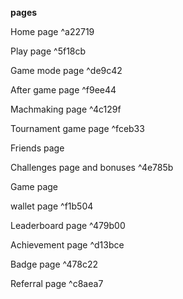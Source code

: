 **pages**

Home page  ^a22719

Play page ^5f18cb

Game mode page ^de9c42

After game page ^f9ee44

Machmaking page ^4c129f

Tournament game page ^fceb33

Friends page 

Challenges page and bonuses ^4e785b

Game page 

wallet page ^f1b504

Leaderboard page ^479b00

Achievement page ^d13bce

Badge page ^478c22

Referral page ^c8aea7

